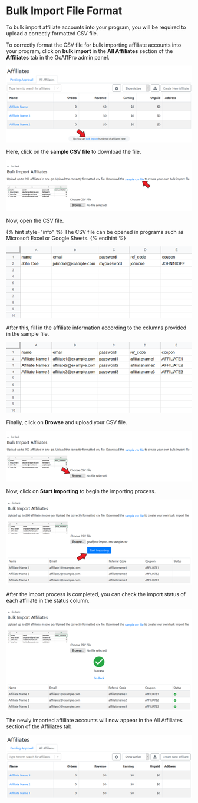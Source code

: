 # Bulk Import File Format

To bulk import affiliate accounts into your program, you will be required to upload a correctly formatted CSV file.&#x20;

To correctly format the CSV file for bulk importing affiliate accounts into your program, click on **bulk import** in the **All Affiliates** section of the **Affiliates** tab in the GoAffPro admin panel.

![Affiliates > All Affiliates  > Click on bulk import](<../../../.gitbook/assets/Annotation 2020-07-21 113310.png>)

Here, click on the **sample CSV file** to download the file.

![Click on the sample CSV file](<../../../.gitbook/assets/Annotation 2020-07-21 113459 (1).png>)

Now, open the CSV file.

{% hint style="info" %}
The CSV file can be opened in programs such as Microsoft Excel or Google Sheets.
{% endhint %}

![Open the CSV file](<../../../.gitbook/assets/Annotation 2020-07-21 123747 (1).png>)

After this, fill in the affiliate information according to the columns provided in the sample file.

![Fill in the affiliate information](<../../../.gitbook/assets/Annotation 2020-07-21 124250.png>)

Finally, click on **Browse** and upload your CSV file.

![Click on Browse](<../../../.gitbook/assets/Annotation 2020-07-21 113459.png>)

Now, click on **Start Importing** to begin the importing process.

![Click on Start Importing](<../../../.gitbook/assets/Annotation 2020-07-21 124635.png>)

After the import process is completed, you can check the import status of each affiliate in the status column.

![Check the import status](<../../../.gitbook/assets/image (635).png>)

The newly imported affiliate accounts will now appear in the All Affiliates section of the Affiliates tab.&#x20;

![](<../../../.gitbook/assets/image (2489).png>)

